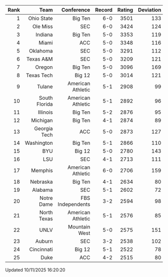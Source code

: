 | Rank  | Team                 | Conference           | Record   | Rating | Deviation |
| ---:  | ---:                 | ---:                 | ---:     | ---:   | ---:      |
| 1     | Ohio State           | Big Ten              | 6-0      | 3501   | 133       |
| 2     | Ole Miss             | SEC                  | 6-0      | 3424   | 124       |
| 3     | Indiana              | Big Ten              | 5-0      | 3353   | 119       |
| 4     | Miami                | ACC                  | 5-0      | 3348   | 116       |
| 5     | Oklahoma             | SEC                  | 5-0      | 3291   | 112       |
| 6     | Texas A&M            | SEC                  | 5-0      | 3209   | 121       |
| 7     | Oregon               | Big Ten              | 5-0      | 3096   | 169       |
| 8     | Texas Tech           | Big 12               | 5-0      | 3014   | 121       |
| 9     | Tulane               | American Athletic    | 5-1      | 2908   | 99        |
| 10    | South Florida        | American Athletic    | 5-1      | 2892   | 96        |
| 11    | Illinois             | Big Ten              | 5-2      | 2876   | 95        |
| 12    | Michigan             | Big Ten              | 4-1      | 2874   | 89        |
| 13    | Georgia Tech         | ACC                  | 5-0      | 2873   | 127       |
| 14    | Washington           | Big Ten              | 5-1      | 2866   | 110       |
| 15    | BYU                  | Big 12               | 5-0      | 2780   | 143       |
| 16    | LSU                  | SEC                  | 4-1      | 2713   | 111       |
| 17    | Memphis              | American Athletic    | 6-0      | 2706   | 159       |
| 18    | Nebraska             | Big Ten              | 4-1      | 2634   | 80        |
| 19    | Alabama              | SEC                  | 5-1      | 2602   | 72        |
| 20    | Notre Dame           | FBS Independents     | 3-2      | 2594   | 98        |
| 21    | North Texas          | American Athletic    | 5-1      | 2576   | 85        |
| 22    | UNLV                 | Mountain West        | 5-0      | 2575   | 151       |
| 23    | Auburn               | SEC                  | 3-2      | 2538   | 102       |
| 24    | Cincinnati           | Big 12               | 5-1      | 2522   | 78        |
| 25    | Duke                 | ACC                  | 4-2      | 2515   | 80        |

Updated 10/11/2025 16:20:20
